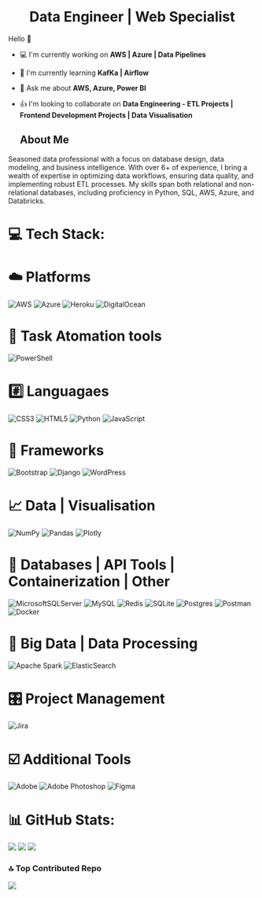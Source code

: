 <h1 align="center">Data Engineer | Web Specialist</h1>

Hello 👋

- :computer: I'm currently working on **AWS | Azure | Data Pipelines**
- :notebook: I'm currently learning **KafKa | Airflow**
- 💬 Ask me about **AWS, Azure, Power BI**
- :thumbsup: I'm looking to collaborate on **Data Engineering - ETL Projects | Frontend Development Projects | Data Visualisation**

  ## About Me
Seasoned data professional with a focus on database design, data modeling, and business intelligence. With over 6+ of experience, I bring a wealth of expertise in optimizing data workflows, ensuring data quality, and implementing robust ETL processes. My skills span both relational and non-relational databases, including proficiency in Python, SQL, AWS, Azure, and Databricks.


# 💻 Tech Stack:

# :cloud: **Platforms**
![AWS](https://img.shields.io/badge/AWS-%23FF9900.svg?style=for-the-badge&logo=amazon-aws&logoColor=white)  ![Azure](https://img.shields.io/badge/azure-%230072C6.svg?style=for-the-badge&logo=microsoftazure&logoColor=white) ![Heroku](https://img.shields.io/badge/heroku-%23430098.svg?style=for-the-badge&logo=heroku&logoColor=white) ![DigitalOcean](https://img.shields.io/badge/DigitalOcean-%230167ff.svg?style=for-the-badge&logo=digitalOcean&logoColor=white)

# 🔳 Task Atomation tools
![PowerShell](https://img.shields.io/badge/PowerShell-%235391FE.svg?style=for-the-badge&logo=powershell&logoColor=white)

# #️⃣ Languagaes
![CSS3](https://img.shields.io/badge/css3-%231572B6.svg?style=for-the-badge&logo=css3&logoColor=white) ![HTML5](https://img.shields.io/badge/html5-%23E34F26.svg?style=for-the-badge&logo=html5&logoColor=white) ![Python](https://img.shields.io/badge/python-3670A0?style=for-the-badge&logo=python&logoColor=ffdd54)  ![JavaScript](https://img.shields.io/badge/javascript-%23323330.svg?style=for-the-badge&logo=javascript&logoColor=%23F7DF1E)   

# 🛄 Frameworks
![Bootstrap](https://img.shields.io/badge/bootstrap-%238511FA.svg?style=for-the-badge&logo=bootstrap&logoColor=white) ![Django](https://img.shields.io/badge/django-%23092E20.svg?style=for-the-badge&logo=django&logoColor=white) ![WordPress](https://img.shields.io/badge/WordPress-%23117AC9.svg?style=for-the-badge&logo=WordPress&logoColor=white) 

# 📈 Data | Visualisation
![NumPy](https://img.shields.io/badge/numpy-%23013243.svg?style=for-the-badge&logo=numpy&logoColor=white)  ![Pandas](https://img.shields.io/badge/pandas-%23150458.svg?style=for-the-badge&logo=pandas&logoColor=white) ![Plotly](https://img.shields.io/badge/Plotly-%233F4F75.svg?style=for-the-badge&logo=plotly&logoColor=white)

# 🚡 Databases | API Tools | Containerization | Other
![MicrosoftSQLServer](https://img.shields.io/badge/Microsoft%20SQL%20Server-CC2927?style=for-the-badge&logo=microsoft%20sql%20server&logoColor=white) ![MySQL](https://img.shields.io/badge/mysql-%2300000f.svg?style=for-the-badge&logo=mysql&logoColor=white) ![Redis](https://img.shields.io/badge/redis-%23DD0031.svg?style=for-the-badge&logo=redis&logoColor=white)
 ![SQLite](https://img.shields.io/badge/sqlite-%2307405e.svg?style=for-the-badge&logo=sqlite&logoColor=white) ![Postgres](https://img.shields.io/badge/postgres-%23316192.svg?style=for-the-badge&logo=postgresql&logoColor=white) ![Postman](https://img.shields.io/badge/Postman-FF6C37?style=for-the-badge&logo=postman&logoColor=white) ![Docker](https://img.shields.io/badge/docker-%230db7ed.svg?style=for-the-badge&logo=docker&logoColor=white)

# 🚛 Big Data | Data Processing
![Apache Spark](https://img.shields.io/badge/Apache%20Spark-FDEE21?style=for-the-badge&logo=apachespark&logoColor=black) ![ElasticSearch](https://img.shields.io/badge/-ElasticSearch-005571?style=for-the-badge&logo=elasticsearch)   

# 🎛️ Project Management
![Jira](https://img.shields.io/badge/jira-%230A0FFF.svg?style=for-the-badge&logo=jira&logoColor=white)

# ☑️ Additional Tools
![Adobe](https://img.shields.io/badge/adobe-%23FF0000.svg?style=for-the-badge&logo=adobe&logoColor=white) ![Adobe Photoshop](https://img.shields.io/badge/adobe%20photoshop-%2331A8FF.svg?style=for-the-badge&logo=adobe%20photoshop&logoColor=white) ![Figma](https://img.shields.io/badge/figma-%23F24E1E.svg?style=for-the-badge&logo=figma&logoColor=white)     

# 📊 GitHub Stats:
![](https://github-readme-streak-stats.herokuapp.com/?user=Olayemi-apps&theme=default&hide_border=false)
![](https://github-readme-stats.vercel.app/api/top-langs/?username=Olayemi-apps&theme=default&hide_border=false&include_all_commits=false&count_private=false&layout=compact)
![](https://github-readme-stats.vercel.app/api?username=Olayemi-apps&theme=default&hide_border=false&include_all_commits=false&count_private=false)

### 🔝 Top Contributed Repo
![](https://github-contributor-stats.vercel.app/api?username=Olayemi-apps&limit=5&theme=dark&combine_all_yearly_contributions=true)

<!-- Proudly created with GPRM ( https://gprm.itsvg.in ) -->




